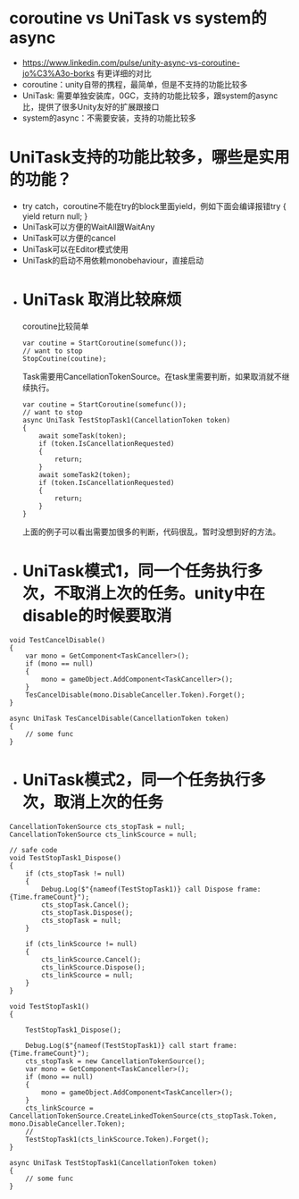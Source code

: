 # coroutine vs UniTask vs system的async
- https://www.linkedin.com/pulse/unity-async-vs-coroutine-jo%C3%A3o-borks 有更详细的对比
- coroutine：unity自带的携程，最简单，但是不支持的功能比较多
- UniTask: 需要单独安装库，0GC，支持的功能比较多，跟system的async比，提供了很多Unity友好的扩展跟接口
- system的async：不需要安装，支持的功能比较多
# UniTask支持的功能比较多，哪些是实用的功能？
- try catch，coroutine不能在try的block里面yield，例如下面会编译报错try { yield return null; }
- UniTask可以方便的WaitAll跟WaitAny
- UniTask可以方便的cancel
- UniTask可以在Editor模式使用
- UniTask的启动不用依赖monobehaviour，直接启动
- # UniTask 取消比较麻烦
  coroutine比较简单
  ```
  var coutine = StartCoroutine(somefunc());
  // want to stop
  StopCoutine(coutine);
  ```
  Task需要用CancellationTokenSource。在task里需要判断，如果取消就不继续执行。
    ```
  var coutine = StartCoroutine(somefunc());
  // want to stop
    async UniTask TestStopTask1(CancellationToken token)
    {
        await someTask(token);
        if (token.IsCancellationRequested)
        {
            return;
        }
        await someTask2(token);
        if (token.IsCancellationRequested)
        {
            return;
        }
    }
  ```
  上面的例子可以看出需要加很多的判断，代码很乱，暂时没想到好的方法。
- # UniTask模式1，同一个任务执行多次，不取消上次的任务。unity中在disable的时候要取消
```
void TestCancelDisable()
{
	var mono = GetComponent<TaskCanceller>();
	if (mono == null)
	{
		mono = gameObject.AddComponent<TaskCanceller>();
	}
	TesCancelDisable(mono.DisableCanceller.Token).Forget();
}

async UniTask TesCancelDisable(CancellationToken token)
{
	// some func
}
```
- # UniTask模式2，同一个任务执行多次，取消上次的任务
```
CancellationTokenSource cts_stopTask = null;
CancellationTokenSource cts_linkScource = null;

// safe code
void TestStopTask1_Dispose()
{
	if (cts_stopTask != null)
	{
		Debug.Log($"{nameof(TestStopTask1)} call Dispose frame: {Time.frameCount}");
		cts_stopTask.Cancel();
		cts_stopTask.Dispose();
		cts_stopTask = null;
	}

	if (cts_linkScource != null)
	{
		cts_linkScource.Cancel();
		cts_linkScource.Dispose();
		cts_linkScource = null;
	}
}

void TestStopTask1()
{

	TestStopTask1_Dispose();

	Debug.Log($"{nameof(TestStopTask1)} call start frame: {Time.frameCount}");
	cts_stopTask = new CancellationTokenSource();
	var mono = GetComponent<TaskCanceller>();
	if (mono == null)
	{
		mono = gameObject.AddComponent<TaskCanceller>();
	}
	cts_linkScource = CancellationTokenSource.CreateLinkedTokenSource(cts_stopTask.Token, mono.DisableCanceller.Token);
	//
	TestStopTask1(cts_linkScource.Token).Forget();
}

async UniTask TestStopTask1(CancellationToken token)
{
	// some func
}
```
